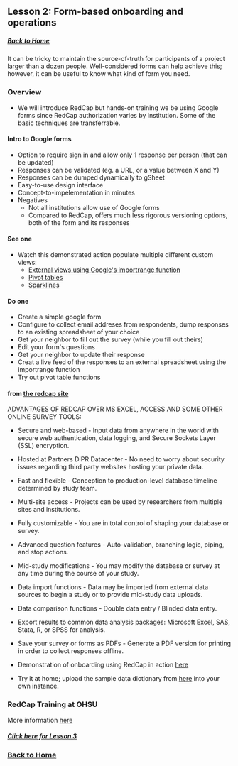 ## Lesson 2: Form-based onboarding and operations
##### [Back to Home](../index.md)

It can be tricky to maintain the source-of-truth for participants of a project larger than a dozen people. Well-considered forms can help achieve this; however, it can be useful to know what kind of form you need.

### Overview

- We will introduce RedCap but hands-on training we be using Google forms since RedCap authorization varies by institution. Some of the basic techniques are transferrable.

#### Intro to Google forms
- Option to require sign in and allow only 1 response per person (that can be updated)
- Responses can be validated (eg. a URL, or a value between X and Y)
- Responses can be dumped dynamically to gSheet
- Easy-to-use design interface
- Concept-to-impelementation in minutes
- Negatives
  - Not all institutions allow use of Google forms
  - Compared to RedCap, offers much less rigorous versioning options, both of the form and its responses

#### See one
 - Watch this demonstrated action populate multiple different custom views:
     - [External views using Google's importrange function](https://docs.google.com/spreadsheets/d/1x6HaFDqDpE8CMTrEIehEsEGcme9OviMwXWzRWtFaMPI/edit#gid=0)
     - [Pivot tables](https://docs.google.com/spreadsheets/d/1x6HaFDqDpE8CMTrEIehEsEGcme9OviMwXWzRWtFaMPI/edit#gid=1163446730)
     - [Sparklines](https://docs.google.com/spreadsheets/d/1x6HaFDqDpE8CMTrEIehEsEGcme9OviMwXWzRWtFaMPI/edit#gid=1163446730)
  
#### Do one
- Create a simple google form
 - Configure to collect email addreses from respondents, dump responses to an existing spreadsheet of your choice
- Get your neighbor to fill out the survey (while you fill out theirs)
- Edit your form's questions
- Get your neighbor to update their response
- Creat a live feed of the responses to an external spreadsheet using the importrange function
- Try out pivot table functions

#### from [the redcap site](https://rc.partners.org/research-apps-and-services/collect-data)

ADVANTAGES OF REDCAP OVER MS EXCEL, ACCESS AND SOME OTHER ONLINE SURVEY TOOLS:
- Secure and web-based - Input data from anywhere in the world with secure web authentication, data logging, and Secure Sockets Layer (SSL) encryption.
- Hosted at Partners DIPR Datacenter - No need to worry about security issues regarding third party websites hosting your private data.
- Fast and flexible - Conception to production-level database timeline determined by study team.
- Multi-site access - Projects can be used by researchers from multiple sites and institutions.
- Fully customizable - You are in total control of shaping your database or survey.
- Advanced question features - Auto-validation, branching logic, piping, and stop actions.
- Mid-study modifications - You may modify the database or survey at any time during the course of your study.
- Data import functions - Data may be imported from external data sources to begin a study or to provide mid-study data uploads.
- Data comparison functions - Double data entry / Blinded data entry.
- Export results to common data analysis packages: Microsoft Excel, SAS, Stata, R, or SPSS for analysis.
- Save your survey or forms as PDFs - Generate a PDF version for printing in order to collect responses offline.

- Demonstration of onboarding using RedCap in action [here](https://redcap-dev.cgrb.oregonstate.edu/surveys/?s=9DAAEDK8M7)
- Try it at home; upload the sample data dictionary from [here](https://github.com/data2health/mtip-tutorial/blob/master/docs/data/ProjectOnboarding_DataDictionary_2018-09-15.csv) into your own instance.
  
### RedCap Training at OHSU
More information [here](https://www.ohsu.edu/xd/research/centers-institutes/octri/resources/octri-research-services/redcap-tutorials.cfm)

##### [Click here for Lesson 3](https://data2health.github.io/mtip-tutorial/lessons/Lesson3.html)
### [Back to Home](../index)
